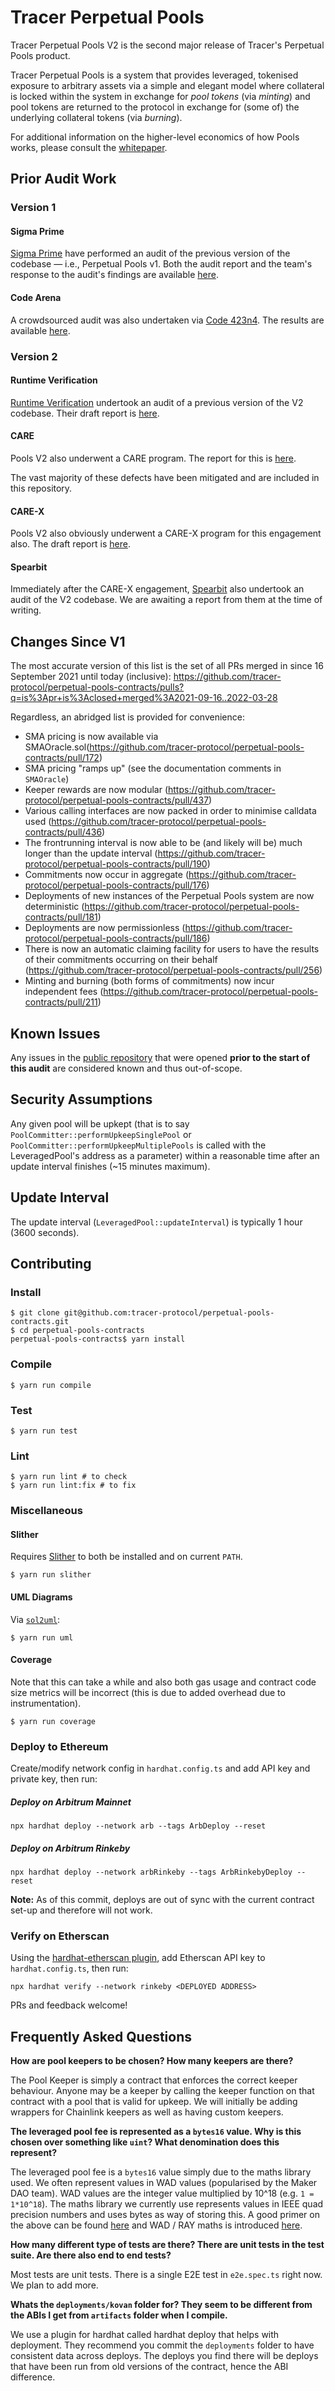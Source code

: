 # Tracer Perpetual Pools #

Tracer Perpetual Pools V2 is the second major release of Tracer's Perpetual Pools product.

Tracer Perpetual Pools is a system that provides leveraged, tokenised exposure to arbitrary assets via a simple and elegant model where collateral is locked within the system in exchange for *pool tokens* (via *minting*) and pool tokens are returned to the protocol in exchange for (some of) the underlying collateral tokens (via *burning*).

For additional information on the higher-level economics of how Pools works, please consult the [whitepaper]().

## Prior Audit Work ##

### Version 1 ###

#### Sigma Prime ####

[Sigma Prime](https://sigmaprime.io) have performed an audit of the previous version of the codebase — i.e., Perpetual Pools v1. Both the audit report and the team's response to the audit's findings are available [here](https://tracer.finance/radar/sigma-prime-audit-response).

#### Code Arena ####

A crowdsourced audit was also undertaken via [Code 423n4](https://code4rena.com). The results are available [here](https://github.com/code-423n4/2021-10-tracer-findings).

### Version 2 ###

#### Runtime Verification ####

[Runtime Verification](https://runtimeverification.com) undertook an audit of a previous version of the V2 codebase. Their draft report is [here](https://github.com/mycelium-ethereum/perpetual-pools-contracts-v2-spearbit/blob/pools-v2/Tracer_Security_Audit_Report_DRAFT_2.pdf).

#### CARE ####

Pools V2 also underwent a CARE program. The report for this is [here](https://docs.google.com/document/d/1S6pX2s-8lahcMIbyoR-jB_X6D_cmRy6CDXJCF1BV_Ig).

The vast majority of these defects have been mitigated and are included in this repository.

#### CARE-X ####

Pools V2 also obviously underwent a CARE-X program for this engagement also. The draft report is [here](https://docs.google.com/document/d/155dHh83kqwaeb8jJhqGIk_4w4Y_vJu9be2f1WV4779I).

#### Spearbit ####

Immediately after the CARE-X engagement, [Spearbit](https://spearbit.com) also undertook an audit of the V2 codebase. We are awaiting a report from them at the time of writing.

## Changes Since V1 ##

The most accurate version of this list is the set of all PRs merged in since 16 September 2021 until today (inclusive): https://github.com/tracer-protocol/perpetual-pools-contracts/pulls?q=is%3Apr+is%3Aclosed+merged%3A2021-09-16..2022-03-28

Regardless, an abridged list is provided for convenience:

 - SMA pricing is now available via SMAOracle.sol(https://github.com/tracer-protocol/perpetual-pools-contracts/pull/172)
 - SMA pricing "ramps up" (see the documentation comments in `SMAOracle`)
 - Keeper rewards are now modular (https://github.com/tracer-protocol/perpetual-pools-contracts/pull/437)
 - Various calling interfaces are now packed in order to minimise calldata used (https://github.com/tracer-protocol/perpetual-pools-contracts/pull/436)
 - The frontrunning interval is now able to be (and likely will be) much longer than the update interval (https://github.com/tracer-protocol/perpetual-pools-contracts/pull/190)
 - Commitments now occur in aggregate (https://github.com/tracer-protocol/perpetual-pools-contracts/pull/176)
 - Deployments of new instances of the Perpetual Pools system are now deterministic (https://github.com/tracer-protocol/perpetual-pools-contracts/pull/181)
 - Deployments are now permissionless (https://github.com/tracer-protocol/perpetual-pools-contracts/pull/186)
 - There is now an automatic claiming facility for users to have the results of their commitments occurring on their behalf (https://github.com/tracer-protocol/perpetual-pools-contracts/pull/256)
 - Minting and burning (both forms of commitments) now incur independent fees (https://github.com/tracer-protocol/perpetual-pools-contracts/pull/211)

## Known Issues ##

Any issues in the [public repository](https://github.com/tracer-protocol/perpetual-pools-contracts) that were opened **prior to the start of this audit** are considered known and thus out-of-scope.

## Security Assumptions ##

Any given pool will be upkept (that is to say `PoolCommitter::performUpkeepSinglePool` or `PoolCommitter::performUpkeepMultiplePools` is called with the LeveragedPool's address as a parameter) within a reasonable time after an update interval finishes (~15 minutes maximum).

## Update Interval ##

The update interval (`LeveragedPool::updateInterval`) is typically 1 hour (3600 seconds).

## Contributing ##

### Install ###

```
$ git clone git@github.com:tracer-protocol/perpetual-pools-contracts.git
$ cd perpetual-pools-contracts
perpetual-pools-contracts$ yarn install
```

### Compile ###

```
$ yarn run compile
```

### Test ###

```
$ yarn run test
```

### Lint ###

```
$ yarn run lint # to check
$ yarn run lint:fix # to fix
```

### Miscellaneous ###

#### Slither ####

Requires [Slither](https://github.com/crytic/slither/) to both be installed and on current `PATH`.

```
$ yarn run slither
```

#### UML Diagrams ####

Via [`sol2uml`](https://github.com/naddison36/sol2uml):

```
$ yarn run uml
```

#### Coverage ####

Note that this can take a while and also both gas usage and contract code size metrics will be incorrect (this is due to added overhead due to instrumentation).

```
$ yarn run coverage
```
 
### Deploy to Ethereum

Create/modify network config in `hardhat.config.ts` and add API key and private key, then run:

##### Deploy on Arbitrum Mainnet
`npx hardhat deploy --network arb --tags ArbDeploy --reset`

##### Deploy on Arbitrum Rinkeby
`npx hardhat deploy --network arbRinkeby --tags ArbRinkebyDeploy --reset`

**Note:** As of this commit, deploys are out of sync with the current contract set-up and therefore will not work.

### Verify on Etherscan

Using the [hardhat-etherscan plugin](https://hardhat.org/plugins/nomiclabs-hardhat-etherscan.html), add Etherscan API key to `hardhat.config.ts`, then run:

`npx hardhat verify --network rinkeby <DEPLOYED ADDRESS>`

PRs and feedback welcome!

## Frequently Asked Questions

**How are pool keepers to be chosen? How many keepers are there?** 

The Pool Keeper is simply a contract that enforces the correct keeper behaviour. Anyone may be a keeper by calling the keeper function on that contract with a pool that is valid for upkeep. We will initially be adding wrappers for Chainlink keepers as well as having custom keepers.

**The leveraged pool fee is represented as a `bytes16` value. Why is this chosen over something like `uint`? What denomination does this represent?**

The leveraged pool fee is a `bytes16` value simply due to the maths library used. We often represent values in WAD values (popularised by the Maker DAO team). WAD values are the integer value multiplied by 10^18 (e.g. `1 = 1*10^18`). The maths library we currently use represents values in IEEE quad precision numbers and uses bytes as way of storing this. A good primer on the above can be found [here](https://medium.com/coinmonks/math-in-solidity-part-1-numbers-384c8377f26d) and WAD / RAY maths is introduced [here](https://docs.makerdao.com/other-documentation/system-glossary).

**How many different type of tests are there? There are unit tests in the test suite. Are there also end to end tests?**

Most tests are unit tests. There is a single E2E test in `e2e.spec.ts` right now. We plan to add more.

**Whats the `deployments/kovan` folder for? They seem to be different from the ABIs I get from `artifacts` folder when I compile.**

We use a plugin for hardhat called hardhat deploy that helps with deployment. They recommend you commit the `deployments` folder to have consistent data across deploys. The deploys you find there will be deploys that have been run from old versions of the contract, hence the ABI difference.
